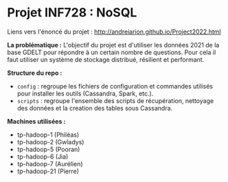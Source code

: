 # Projet INF728 : NoSQL

Liens vers l'énoncé du projet : http://andreiarion.github.io/Project2022.html

**La problématique :** L'objectif du projet est d'utiliser les données 2021 de la base GDELT pour répondre à un certain nombre de questions. Pour cela il faut utiliser un système de stockage distribué, résilient et performant.

**Structure du repo :**
- ```config``` : regroupe les fichiers de configuration et commandes utilisés pour installer les outils (Cassandra, Spark, etc.).
- ```scripts``` : regroupe l'ensemble des scripts de récupération, nettoyage des données et la creation des tables sous Cassandra.

**Machines utilisées :**
- tp-hadoop-1  (Philéas)
- tp-hadoop-2  (Gwladys)
- tp-hadoop-5  (Pooran)
- tp-hadoop-6  (Jia)
- tp-hadoop-7  (Aurélien)
- tp-hadoop-21 (Pierre)